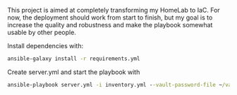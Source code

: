 This project is aimed at completely transforming my HomeLab to IaC.
For now, the deployment should work from start to finish, but my goal is to increase the quality and robustness and make the playbook somewhat usable by other people.

Install dependencies with:
```cmd
ansible-galaxy install -r requirements.yml
```
Create server.yml and start the playbook with
```cmd
ansible-playbook server.yml -i inventory.yml --vault-password-file ~/vault-pass
```
